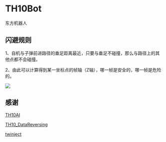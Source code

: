 # TH10Bot

东方机器人

## 闪避规则

1、自机与子弹前进路径的垂足距离最近，只要与垂足不碰撞，那么与路径上的其他点都不会碰撞。

2、由此可以计算得到某一坐标点的帧轴（Z轴），哪一帧是安全的，哪一帧是危险的。

![](https://github.com/GiriMind/TH10Bot/raw/master/1.png)

## 感谢

[TH10AI](https://github.com/Infinideastudio/TH10AI)

[TH10_DataReversing](https://github.com/binvec/TH10_DataReversing)

[twinject](https://github.com/Netdex/twinject)
